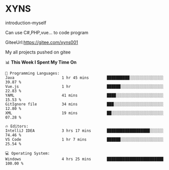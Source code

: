# XYNS
introduction-myself

Can use C#,PHP,vue... to code program

GiteeUrl:https://gitee.com/xyns001

My all projects pushed on gitee

<!--START_SECTION:waka-->
📊 **This Week I Spent My Time On** 

```text
💬 Programming Languages: 
Java                     1 hr 45 mins        ██████████░░░░░░░░░░░░░░░   39.87 % 
Vue.js                   1 hr                ██████░░░░░░░░░░░░░░░░░░░   22.83 % 
YAML                     41 mins             ████░░░░░░░░░░░░░░░░░░░░░   15.53 % 
GitIgnore file           34 mins             ███░░░░░░░░░░░░░░░░░░░░░░   12.80 % 
XML                      19 mins             ██░░░░░░░░░░░░░░░░░░░░░░░   07.28 % 

🔥 Editors: 
IntelliJ IDEA            3 hrs 17 mins       ███████████████████░░░░░░   74.46 % 
VS Code                  1 hr 7 mins         ██████░░░░░░░░░░░░░░░░░░░   25.54 % 

💻 Operating System: 
Windows                  4 hrs 25 mins       █████████████████████████   100.00 % 
```


<!--END_SECTION:waka-->

